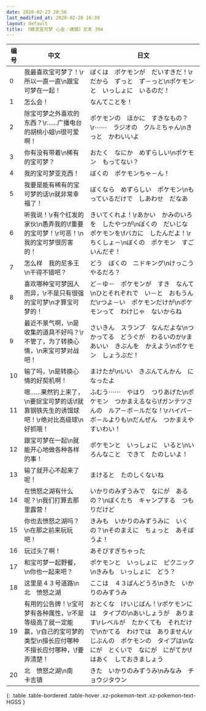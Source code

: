 ```yaml
---
date: 2020-02-23 20:56
last_modified_at: 2020-02-28 16:39
layout: default
title: 《精灵宝可梦 心金／魂银》文本 394
---
```

| 编号 | 中文 | 日文 |
| ---- | ---- | ---- |
| 0 | 我最喜欢宝可梦了！\r所以一直一直\n跟宝可梦在一起！ | ぼくは　ポケモンが　だいすきだ！\rだから　ずっと　ず－っと\nポケモンと　いっしょに　いるのだ！ |
| 1 | 怎么会！ | なんてことを！ |
| 2 | 除宝可梦之外喜欢的东西？\r……广播电台的胡桃小姐\n很可爱啊！ | ポケモンの　ほかに　すきなもの？\r⋯⋯　ラジオの　クルミちゃん\nきっと　かわいいよ |
| 3 | 你有没有带着\n稀有的宝可梦？ | おたく　なにか　めずらしい\nポケモン　もってない？ |
| 4 | 我的宝可梦亚克西！ | ぼくの　ポケモンちゃ－ん！ |
| 5 | 我要是能有稀有的宝可梦的话\n就非常幸福了！ | ぼくなら　めずらしい　ポケモン\nもっているだけで　しあわせ　だなあ |
| 6 | 听我说！\r有个红发的家伙\n愚弄我的\f重要的宝可梦！\r可恶！\n我的宝可梦很厉害的！ | きいてくれよ！\rあかい　かみのいろを　したやつが\nぼくの　だいじな　ポケモンを\fバカに　したんだよ！\rちくしょ－\nぼくの　ポケモン　すごいんだぞ！ |
| 7 | 怎么样　我的尼多王\n干得不错吧？ | どう　ぼくの　ニドキング\nけっこう　やるだろ？ |
| 8 | 喜欢哪种宝可梦因人而异，\r不是只有很强的宝可梦\n才算宝可梦的！ | ど－ゆ－　ポケモンが　すき　なんて\nひとそれぞれで　い－と　おもうんだ\rつよ－い　ポケモンだけが\nポケモンって　わけじゃ　ないからね |
| 9 | 最近不景气啊，\n是收集的道具不好吗？\r不管了，为了转换心情，\n来宝可梦对战吧！ | さいきん　スランプ　なんだよな\nつかってる　どうぐが　わるいのか\rまあいい　きぶんを　かえよう\nポケモン　しょうぶだ！ |
| 10 | 输了吗，\n是转换心情的好契机啊！ | まけたが\nいい　きぶんてんかん　になったよ |
| 11 | 嗯……果然钓上来了，\n要捉宝可梦的话\f就靠钢铁先生的诱饵球吧！\r绝对比高级球\n好抓哦！ | ふむう⋯⋯　やはり　つりあげた\nポケモン　つかまえるなら\fガンテツさんの　ルア－ボ－ルだな！\rハイパ－ボ－ルよりも\nだんぜん　つかまえやすいわい！ |
| 12 | 跟宝可梦在一起\n就能开心地做各种各样的事！ | ポケモンと　いっしょに　いると\nいろんなこと　できて　たのしいよ！ |
| 13 | 输了就开心不起来了呢！ | まけると　たのしくないね |
| 14 | 在愤怒之湖有什么呢？\n我们打算去那里露营！ | いかりのみずうみで　なにが　あるの？\nぼくたち　キャンプする　つもりだけど |
| 15 | 你也去愤怒之湖吗？\n在那之前来玩玩吧！ | きみも　いかりのみずうみに　いくの？\nそのまえに　ちょっと　あそぼうよ！ |
| 16 | 玩过头了啊！ | あそびすぎちゃった |
| 17 | 和宝可梦一起野餐，\n你也一起来吧？ | ポケモンと　いっしょに　ピクニック\nきみも　いっしょに　どう？ |
| 18 | 这里是４３号道路\n北　愤怒之湖 | ここは　４３ばんどうろ\nきた　いかりのみずうみ |
| 19 | 有用的公告牌！\r宝可梦有各种属性，\r不是等级高了就一定能赢，\r自己的宝可梦的类型\n擅长应付哪种不擅长应付哪种，\f要弄清楚！ | おとくな　けいじばん！\rポケモンには　タイプの\nあいしょうが　あります\rレベルが　たかくても　それだけで\nかてる　わけでは　ありません\rじぶんの　ポケモンの　タイプは\nなにが　とくいで　なにが　にがてか\fはあく　しておきましょう |
| 20 | 北　愤怒之湖\n南　卡吉镇 | きた　いかりのみずうみ\nみなみ　チョウジタウン |
{: .table .table-bordered .table-hover .xz-pokemon-text .xz-pokemon-text-HGSS }